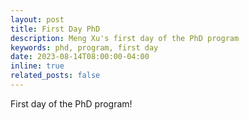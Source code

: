 ```yaml
---
layout: post
title: First Day PhD
description: Meng Xu's first day of the PhD program
keywords: phd, program, first day
date: 2023-08-14T08:00:00-04:00
inline: true
related_posts: false
---
```


First day of the PhD program!
